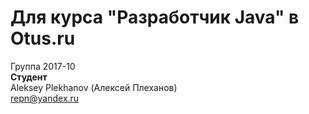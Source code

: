 # Для курса "Разработчик Java" в Otus.ru<br>
Группа 2017-10<br>
<b>Студент</b><br>
Aleksey Plekhanov (Алексей Плеханов)<br>
repn@yandex.ru
